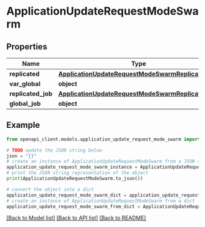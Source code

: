 # ApplicationUpdateRequestModeSwarm


## Properties

Name | Type | Description | Notes
------------ | ------------- | ------------- | -------------
**replicated** | [**ApplicationUpdateRequestModeSwarmReplicated**](ApplicationUpdateRequestModeSwarmReplicated.md) |  | [optional] 
**var_global** | **object** |  | [optional] 
**replicated_job** | [**ApplicationUpdateRequestModeSwarmReplicatedJob**](ApplicationUpdateRequestModeSwarmReplicatedJob.md) |  | [optional] 
**global_job** | **object** |  | [optional] 

## Example

```python
from openapi_client.models.application_update_request_mode_swarm import ApplicationUpdateRequestModeSwarm

# TODO update the JSON string below
json = "{}"
# create an instance of ApplicationUpdateRequestModeSwarm from a JSON string
application_update_request_mode_swarm_instance = ApplicationUpdateRequestModeSwarm.from_json(json)
# print the JSON string representation of the object
print(ApplicationUpdateRequestModeSwarm.to_json())

# convert the object into a dict
application_update_request_mode_swarm_dict = application_update_request_mode_swarm_instance.to_dict()
# create an instance of ApplicationUpdateRequestModeSwarm from a dict
application_update_request_mode_swarm_from_dict = ApplicationUpdateRequestModeSwarm.from_dict(application_update_request_mode_swarm_dict)
```
[[Back to Model list]](../README.md#documentation-for-models) [[Back to API list]](../README.md#documentation-for-api-endpoints) [[Back to README]](../README.md)



